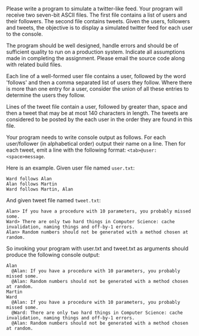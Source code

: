 Please write a program to simulate a twitter-like feed. Your program will receive two seven-bit ASCII files. The first file contains a list of users and their followers. The second file contains tweets. Given the users, followers and tweets, the objective is to display a simulated twitter feed for each user to the console.

The program should be well designed, handle errors and should be of sufficient quality to run on a production system. Indicate all assumptions made in completing the assignment. Please email the source code along with related build files.

Each line of a well-formed user file contains a user, followed by the word 'follows' and then a comma separated list of users they follow.  Where there is more than one entry for a user,  consider the union of all these entries to determine the users they follow.

Lines of the tweet file contain a user, followed by greater than, space and then a tweet that may be at most 140 characters in length. The tweets are considered to be posted by the each user in the order they are found in this file.

Your program needs to write console output as follows. For each user/follower (in alphabetical order) output their name on a line. Then for each tweet, emit a line with the following format: ```<tab>@user: <space>message```.

Here is an example. Given user file named `user.txt`:

```
Ward follows Alan
Alan follows Martin
Ward follows Martin, Alan
```

And given tweet file named `tweet.txt`:

```
Alan> If you have a procedure with 10 parameters, you probably missed some.
Ward> There are only two hard things in Computer Science: cache invalidation, naming things and off-by-1 errors.
Alan> Random numbers should not be generated with a method chosen at random.
```

So invoking your program with user.txt and tweet.txt as arguments should produce the following console output:

```
Alan
  @Alan: If you have a procedure with 10 parameters, you probably missed some.
  @Alan: Random numbers should not be generated with a method chosen at random.
Martin
Ward
  @Alan: If you have a procedure with 10 parameters, you probably missed some.
  @Ward: There are only two hard things in Computer Science: cache invalidation, naming things and off-by-1 errors.
  @Alan: Random numbers should not be generated with a method chosen at random.
```
